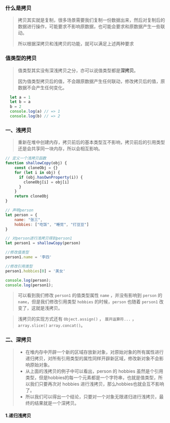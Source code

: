### 什么是拷贝

> 拷贝其实就是复制，很多场景需要我们复制一份数据出来，然后对复制后的数据进行操作，可能要求不影响原数据，也可能会要求和原数据产生一些联动。
>
> 所以根据深拷贝和浅拷贝的功能，就可以满足上述两种要求

### 值类型的拷贝

> 值类型其实没有深浅拷贝之分，亦可以说值类型都是**深拷贝**。
>
> 因为值类型拷贝后的值，不会跟原数据产生任何联动，修改拷贝后的值，原数据不会产生任何变化。

```javascript
  let a = 1
  let b = a
  b = 2
  console.log(a) // => 1
  console.log(b) // => 2
```

### 一、浅拷贝

> 重新在堆中创建内存，拷贝前后的基本类型互不影响，拷贝前后的引用类型还是会共享同一块内存，所以会相互影响。

```JavaScript
// 定义一个浅拷贝函数
function shallowCopy(obj) {
    const cloneObj = {}
    for (let i in obj) {
      if (obj.hasOwnProperty(i)) {
        cloneObj[i] = obj[i]
      }
    }
    return cloneObj
}

// 声明person
let person = {
    name: "张三",
    hobbies: ["吃饭", "睡觉", "打豆豆"]
}

// 对person进行浅拷贝得到person1
let person1 = shallowCopy(person)

//修改值类型
person1.name = '李四'

//修改引用类型
person1.hobbies[0] = '美女'

console.log(person);
console.log(person1);
```

> 可以看到我们修改 `person1` 的值类型属性 `name` ，并没有影响到 `person` 的 `name`，但是我们修改引用类型 `hobbies` 的时候，`person` 也随着 `person1` 改变了，这就是浅拷贝。

> 浅拷贝的实现方式还有 `Object.assign()` ， `展开运算符...` ， `array.slice()` `array.concat()`。



### 二、深拷贝

> - 在堆内存中开辟一个新的区域存放新对象，对原始对象的所有属性进行递归拷贝，对所有引用类型的属性同样开辟新区域，修改新对象不会影响原始对象。
> - 从上面的浅拷贝的例子中可以看出，person 的 hobbies 虽然是个引用类型，但是hobbies的每一个元素都是一个字符串，也就是值类型，所以我们只要再次对 hobbies 进行浅拷贝，那么hobbies也就会互不影响了。
> -  所以我们可以得出一个结论，只要对一个对象无限递归进行浅拷贝，最终的结果就是一个深拷贝。

#### 1.递归浅拷贝

```JavaScript

```









